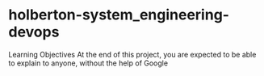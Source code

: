 # holberton-system_engineering-devops
Learning Objectives At the end of this project, you are expected to be able to explain to anyone, without the help of Google
